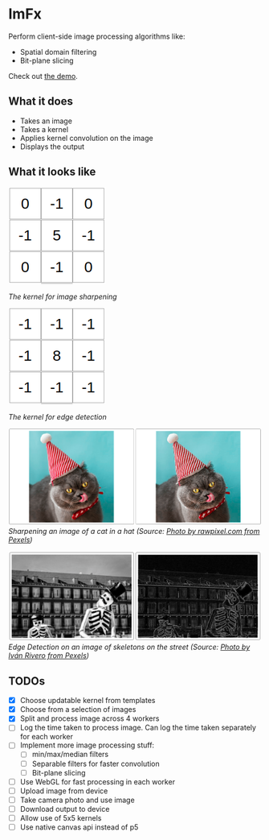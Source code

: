 # ImFx
Perform client-side image processing algorithms like:
- Spatial domain filtering
- Bit-plane slicing

Check out [the demo](https://mebble.github.io/imfx/).

## What it does
- Takes an image
- Takes a kernel
- Applies kernel convolution on the image
- Displays the output

## What it looks like
![Kernel for image sharpening](docs/sharpen-kernel.png)

*The kernel for image sharpening*

![Kernel for edge detection](docs/edge-kernel.png)

*The kernel for edge detection*

![Sharpening an image of a cat in a hat](docs/cat-example.png)
*Sharpening an image of a cat in a hat* *(Source: [Photo by rawpixel.com from Pexels](https://www.pexels.com/photo/grey-chartreaux-cat-with-red-and-white-party-hat-and-licking-nose-1663417/))*

![Edge Detection on an image of skeletons on the street](docs/bones-example.png)
*Edge Detection on an image of skeletons on the street* *(Source: [Photo by Iván Rivero from Pexels](https://www.pexels.com/photo/monochrome-photo-of-two-skeleton-wearing-hats-1599469/))*

## TODOs
- [x] Choose updatable kernel from templates
- [x] Choose from a selection of images
- [x] Split and process image across 4 workers
- [ ] Log the time taken to process image. Can log the time taken separately for each worker
- [ ] Implement more image processing stuff:
    * [ ] min/max/median filters
    * [ ] Separable filters for faster convolution
    * [ ] Bit-plane slicing
- [ ] Use WebGL for fast processing in each worker
- [ ] Upload image from device
- [ ] Take camera photo and use image
- [ ] Download output to device
- [ ] Allow use of 5x5 kernels
- [ ] Use native canvas api instead of p5
